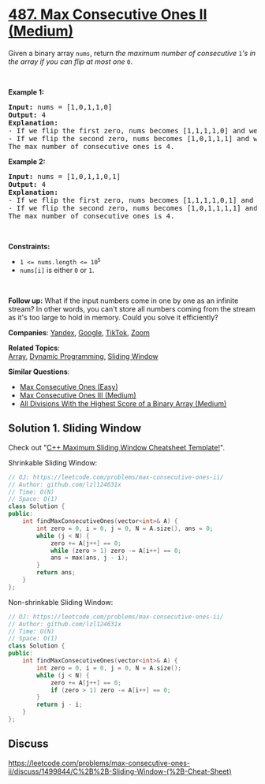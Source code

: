 # [487. Max Consecutive Ones II (Medium)](https://leetcode.com/problems/max-consecutive-ones-ii)

<p>Given a binary array <code>nums</code>, return <em>the maximum number of consecutive </em><code>1</code><em>&#39;s in the array if you can flip at most one</em> <code>0</code>.</p>

<p>&nbsp;</p>
<p><strong class="example">Example 1:</strong></p>

<pre>
<strong>Input:</strong> nums = [1,0,1,1,0]
<strong>Output:</strong> 4
<strong>Explanation:</strong> 
- If we flip the first zero, nums becomes [1,1,1,1,0] and we have 4 consecutive ones.
- If we flip the second zero, nums becomes [1,0,1,1,1] and we have 3 consecutive ones.
The max number of consecutive ones is 4.
</pre>

<p><strong class="example">Example 2:</strong></p>

<pre>
<strong>Input:</strong> nums = [1,0,1,1,0,1]
<strong>Output:</strong> 4
<strong>Explanation:</strong> 
- If we flip the first zero, nums becomes [1,1,1,1,0,1] and we have 4 consecutive ones.
- If we flip the second zero, nums becomes [1,0,1,1,1,1] and we have 4 consecutive ones.
The max number of consecutive ones is 4.
</pre>

<p>&nbsp;</p>
<p><strong>Constraints:</strong></p>

<ul>
	<li><code>1 &lt;= nums.length &lt;= 10<sup>5</sup></code></li>
	<li><code>nums[i]</code> is either <code>0</code> or <code>1</code>.</li>
</ul>

<p>&nbsp;</p>
<p><strong>Follow up:</strong> What if the input numbers come in one by one as an infinite stream? In other words, you can&#39;t store all numbers coming from the stream as it&#39;s too large to hold in memory. Could you solve it efficiently?</p>


**Companies**:
[Yandex](https://leetcode.com/company/yandex), [Google](https://leetcode.com/company/google), [TikTok](https://leetcode.com/company/tiktok), [Zoom](https://leetcode.com/company/zoom)

**Related Topics**:  
[Array](https://leetcode.com/tag/array), [Dynamic Programming](https://leetcode.com/tag/dynamic-programming), [Sliding Window](https://leetcode.com/tag/sliding-window)

**Similar Questions**:
* [Max Consecutive Ones (Easy)](https://leetcode.com/problems/max-consecutive-ones)
* [Max Consecutive Ones III (Medium)](https://leetcode.com/problems/max-consecutive-ones-iii)
* [All Divisions With the Highest Score of a Binary Array (Medium)](https://leetcode.com/problems/all-divisions-with-the-highest-score-of-a-binary-array)

## Solution 1. Sliding Window

Check out "[C++ Maximum Sliding Window Cheatsheet Template!](https://leetcode.com/problems/frequency-of-the-most-frequent-element/discuss/1175088/C%2B%2B-Maximum-Sliding-Window-Cheatsheet-Template!)".

Shrinkable Sliding Window:

```cpp
// OJ: https://leetcode.com/problems/max-consecutive-ones-ii/
// Author: github.com/lzl124631x
// Time: O(N)
// Space: O(1)
class Solution {
public:
    int findMaxConsecutiveOnes(vector<int>& A) {
        int zero = 0, i = 0, j = 0, N = A.size(), ans = 0;
        while (j < N) {
            zero += A[j++] == 0;
            while (zero > 1) zero -= A[i++] == 0;
            ans = max(ans, j - i);
        }
        return ans;
    }
};
```

Non-shrinkable Sliding Window:

```cpp
// OJ: https://leetcode.com/problems/max-consecutive-ones-ii/
// Author: github.com/lzl124631x
// Time: O(N)
// Space: O(1)
class Solution {
public:
    int findMaxConsecutiveOnes(vector<int>& A) {
        int zero = 0, i = 0, j = 0, N = A.size();
        while (j < N) {
            zero += A[j++] == 0;
            if (zero > 1) zero -= A[i++] == 0;
        }
        return j - i;
    }
};
```

## Discuss

https://leetcode.com/problems/max-consecutive-ones-ii/discuss/1499844/C%2B%2B-Sliding-Window-(%2B-Cheat-Sheet)